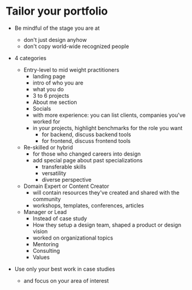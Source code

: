 # Tailor your portfolio

- Be mindful of the stage you are at
  - don't just design anyhow
  - don't copy world-wide recognized people

- 4 categories
  - Entry-level to mid weight practitioners
    - landing page
    - intro of who you are
    - what you do
    - 3 to 6 projects
    - About me section
    - Socials
    - with more experience: you can list clients, companies you've worked for
    - in your projects, highlight benchmarks for the role you want
      - for backend, discuss backend tools
      - for frontend, discuss frontend tools
  - Re-skilled or hybrid
    - for those who changed careers into design
    - add special page about past specializations
      - transferable skills
      - versatility
      - diverse perspective
  - Domain Expert or Content Creator
    - will contain resources they've created and shared with the community
    - workshops, templates, conferences, articles
  - Manager or Lead
    - Instead of case study
    - How they setup a design team, shaped a product or design vision
    - worked on organizational topics
    - Mentoring
    - Consulting 
    - Values

- Use only your best work in case studies
  - and focus on your area of interest
